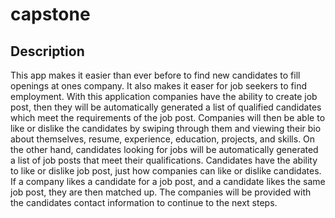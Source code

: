 # capstone

## Description
This app makes it easier than ever before to find new candidates to fill openings at ones company. It also makes it easer for job seekers to find employment. With this application companies have the ability to create job post, then they will be automatically generated a list of qualified candidates which meet the requirements of the job post. Companies will then be able to like or dislike the candidates by swiping through them and viewing their bio about themselves, resume, experience, education, projects, and skills. On the other hand, candidates looking for jobs will be automatically generated a list of job posts that meet their qualifications. Candidates have the ability to like or dislike job post, just how companies can like or dislike candidates. If a company likes a candidate for a job post, and a candidate likes the same job post, they are then matched up. The companies will be provided with the candidates contact information to continue to the next steps. 
